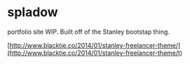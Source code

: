 spladow
=======

portfolio site WIP. Built off of the Stanley bootstap thing.

[http://www.blacktie.co/2014/01/stanley-freelancer-theme/](http://www.blacktie.co/2014/01/stanley-freelancer-theme/t)
